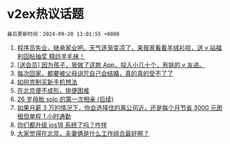# v2ex热议话题

`最后更新时间：2024-09-20 13:01:55 +0800`

1. [程序员失业，继承家业吧。天气逐渐变凉了，来我家看看羊绒衫呗，送 v 站福利回帖抽奖 精纺羊毛袜！](https://www.v2ex.com/t/1074247)
1. [[送会员] 因为孩子，我做了这款 App，投入小几十个，有娃的 v 友进。](https://www.v2ex.com/t/1074110)
1. [每次回家，都要被父母诅咒自己会结婚，真的真的受不了了](https://www.v2ex.com/t/1074237)
1. [如何克制买新手机想法](https://www.v2ex.com/t/1074229)
1. [在北京便不成形，排便困难](https://www.v2ex.com/t/1074066)
1. [26 岁母胎 solo 的第一次相亲 (后续)](https://www.v2ex.com/t/1074269)
1. [如果月薪 3 万的情况下，你会选择住的离公司近，还是每个月节省 3000 元房租但单程 1 小时通勤](https://www.v2ex.com/t/1074173)
1. [你们都升级 ios18 系统了吗？咋样](https://www.v2ex.com/t/1074254)
1. [大家觉得在北京，夫妻俩是什么工作组合最好啊？](https://www.v2ex.com/t/1074070)

